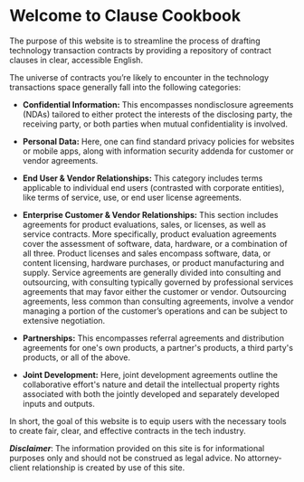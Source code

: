 # Welcome to Clause Cookbook

The purpose of this website is to streamline the process of drafting technology transaction contracts by providing a repository of contract clauses in clear, accessible English. 

The universe of contracts you’re likely to encounter in the technology transactions space generally fall into the following categories:

- **Confidential Information:** This encompasses nondisclosure agreements (NDAs) tailored to either protect the interests of the disclosing party, the receiving party, or both parties when mutual confidentiality is involved.

- **Personal Data:** Here, one can find standard privacy policies for websites or mobile apps, along with information security addenda for customer or vendor agreements.

- **End User & Vendor Relationships:** This category includes terms applicable to individual end users (contrasted with corporate entities), like terms of service, use, or end user license agreements.

- **Enterprise Customer & Vendor Relationships:** This section includes agreements for product evaluations, sales, or licenses, as well as service contracts. More specifically, product evaluation agreements cover the assessment of software, data, hardware, or a combination of all three. Product licenses and sales encompass software, data, or content licensing, hardware purchases, or product manufacturing and supply. Service agreements are generally divided into consulting and outsourcing, with consulting typically governed by professional services agreements that may favor either the customer or vendor. Outsourcing agreements, less common than consulting agreements, involve a vendor managing a portion of the customer’s operations and can be subject to extensive negotiation.

- **Partnerships:** This encompasses referral agreements and distribution agreements for one's own products, a partner's products, a third party's products, or all of the above.

- **Joint Development:** Here, joint development agreements outline the collaborative effort's nature and detail the intellectual property rights associated with both the jointly developed and separately developed inputs and outputs.

In short, the goal of this website is to equip users with the necessary tools to create fair, clear, and effective contracts in the tech industry. 

**_Disclaimer_**: The information provided on this site is for informational purposes only and should not be construed as legal advice. No attorney-client relationship is created by use of this site.





